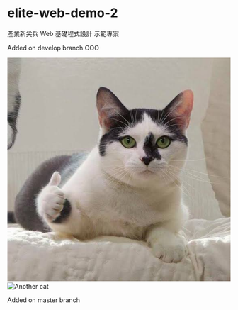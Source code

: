 # elite-web-demo-2

產業新尖兵 Web 基礎程式設計 示範專案

Added on develop branch OOO

![Cat](./image/cat.jpg)
![Another cat](https://i.imgur.com/9wGJWa0.png)

Added on master branch
